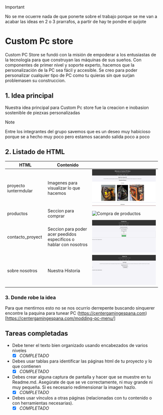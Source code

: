 >[!IMPORTANT]
>No se me ocuerre nada de que ponerte sobre el trabajo porque se me van a acabar las ideas en 2 o 3 prarrafos, a partir de hay te pondre el quijote


# Custom Pc store
Custom PC Store se fundó con la misión de empoderar a los entusiastas de la tecnología para que construyan las máquinas de sus sueños. Con componentes de primer nivel y soporte experto, hacemos que la personalización de la PC sea fácil y accesible.
Se creo para poder personalizar cualquier tipo de PC como tu quieras sin que surjan problemasen su construccion.

## 1. Idea principal 
Nuestra idea principal para Custom Pc store fue la creacion e inobasion sostenible de piezxas personalizadas
>[!Note]
>Entre los integrantes del grupo savemos que es un deseo muy habicioso porque se a hecho muy poco pero estamos sacando salida poco a poco
## 2. Listado de HTML 
|     HTML                  |   Contenido     |      |
|---------------------------|---------|-----|
|  proyecto iuntermdular    |  Imagenes para visualizar lo que hacemos|  ![Pagina principal](proyecto.png)    |
|  productos                |  Seccion para comprar       |     ![Compra de productos]()      |  
|  contacto_proyect         |  Seccion para poder acer peedidos especificos o hablar con nosotros  | ![Contactanos](contacto.png)    |
|  sobre nosotros           |   Nuestra Historia       |  ![sobre nosotros](about.png)    |

### 3. Donde robe la idea
Para que mentirnos esto no se nos ocurrio derrepente buscando sinquerer encontre la paquina para tunear PC (https://centergamingespana.com)[https://centergamingespana.com/modding-pc-menu/]

## Tareas completadas
- Debe tener el texto bien organizado usando encabezados de varios niveles
  - [x] *COMPLETADO*

- Debes usar tablas para identificar las páginas html de tu proyecto y lo que contienen
  - [x] *COMPLETADO*
- Debes crear alguna captura de pantalla y hacer que se muestre en tu Readme.md. Asegúrate de que se ve correctamente, ni muy grande ni muy pequeña. Si es necesario redimensionar la imagen hazlo.
  - [x] *COMPLETADO*
- Debes usar vínculos a otras páginas (relacionadas con tu contenido o con herramientas necesarias).
  - [x] *COMPLETADO* 
